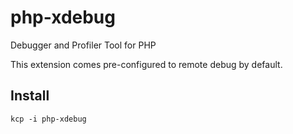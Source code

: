 # php-xdebug
Debugger and Profiler Tool for PHP

This extension comes pre-configured to remote debug by default.

## Install
```
kcp -i php-xdebug
```

